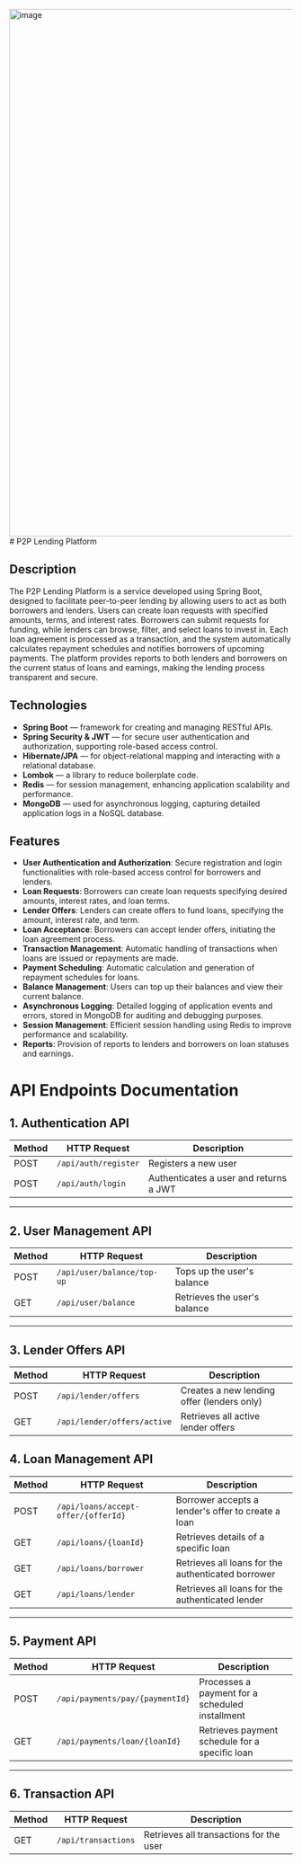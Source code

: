 <img width="939" alt="image" src="https://github.com/user-attachments/assets/939f919f-9bce-4340-b76c-50e9b8b1bc6e"># P2P Lending Platform

## Description
The P2P Lending Platform is a service developed using Spring Boot, designed to facilitate peer-to-peer lending by allowing users to act as both borrowers and lenders. Users can create loan requests with specified amounts, terms, and interest rates. Borrowers can submit requests for funding, while lenders can browse, filter, and select loans to invest in. Each loan agreement is processed as a transaction, and the system automatically calculates repayment schedules and notifies borrowers of upcoming payments. The platform provides reports to both lenders and borrowers on the current status of loans and earnings, making the lending process transparent and secure.

## Technologies

- **Spring Boot** — framework for creating and managing RESTful APIs.
- **Spring Security & JWT** — for secure user authentication and authorization, supporting role-based access control.
- **Hibernate/JPA** — for object-relational mapping and interacting with a relational database.
- **Lombok** — a library to reduce boilerplate code.
- **Redis** — for session management, enhancing application scalability and performance.
- **MongoDB** — used for asynchronous logging, capturing detailed application logs in a NoSQL database.

## Features

- **User Authentication and Authorization**: Secure registration and login functionalities with role-based access control for borrowers and lenders.
- **Loan Requests**: Borrowers can create loan requests specifying desired amounts, interest rates, and loan terms.
- **Lender Offers**: Lenders can create offers to fund loans, specifying the amount, interest rate, and term.
- **Loan Acceptance**: Borrowers can accept lender offers, initiating the loan agreement process.
- **Transaction Management**: Automatic handling of transactions when loans are issued or repayments are made.
- **Payment Scheduling**: Automatic calculation and generation of repayment schedules for loans.
- **Balance Management**: Users can top up their balances and view their current balance.
- **Asynchronous Logging**: Detailed logging of application events and errors, stored in MongoDB for auditing and debugging purposes.
- **Session Management**: Efficient session handling using Redis to improve performance and scalability.
- **Reports**: Provision of reports to lenders and borrowers on loan statuses and earnings.

# API Endpoints Documentation

## 1. Authentication API

| Method | HTTP Request          | Description                              |
|--------|-----------------------|------------------------------------------|
| POST   | `/api/auth/register`  | Registers a new user                     |
| POST   | `/api/auth/login`     | Authenticates a user and returns a JWT   |

---

## 2. User Management API

| Method | HTTP Request                  | Description                     |
|--------|-------------------------------|---------------------------------|
| POST   | `/api/user/balance/top-up`    | Tops up the user's balance      |
| GET    | `/api/user/balance`           | Retrieves the user's balance    |

---

## 3. Lender Offers API

| Method | HTTP Request                  | Description                                     |
|--------|-------------------------------|-------------------------------------------------|
| POST   | `/api/lender/offers`          | Creates a new lending offer (lenders only)     |
| GET    | `/api/lender/offers/active`   | Retrieves all active lender offers             |

## 4. Loan Management API

| Method | HTTP Request                              | Description                                          |
|--------|-------------------------------------------|------------------------------------------------------|
| POST   | `/api/loans/accept-offer/{offerId}`       | Borrower accepts a lender's offer to create a loan   |
| GET    | `/api/loans/{loanId}`                     | Retrieves details of a specific loan                |
| GET    | `/api/loans/borrower`                     | Retrieves all loans for the authenticated borrower  |
| GET    | `/api/loans/lender`                       | Retrieves all loans for the authenticated lender    |

---

## 5. Payment API

| Method | HTTP Request                              | Description                                          |
|--------|-------------------------------------------|------------------------------------------------------|
| POST   | `/api/payments/pay/{paymentId}`           | Processes a payment for a scheduled installment     |
| GET    | `/api/payments/loan/{loanId}`             | Retrieves payment schedule for a specific loan      |

---

## 6. Transaction API

| Method | HTTP Request                              | Description                                          |
|--------|-------------------------------------------|------------------------------------------------------|
| GET    | `/api/transactions`                       | Retrieves all transactions for the user             |

